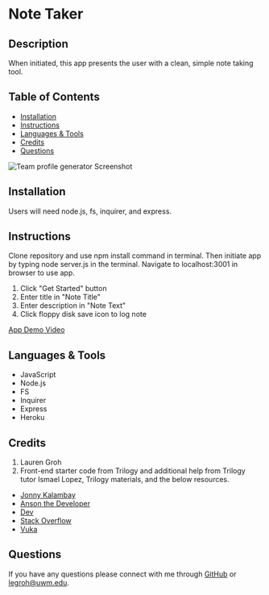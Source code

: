 # Note Taker

## Description 

When initiated, this app presents the user with a clean, simple note taking tool.

  
## Table of Contents 
* [Installation](#installation)
* [Instructions](#instructions)
* [Languages & Tools](#languages-tools)
* [Credits](#credits)
* [Questions](#questions)

![Team profile generator Screenshot](screenshot.JPG "Screenshot")
  
## Installation

Users will need node.js, fs, inquirer, and express.
  
## Instructions 

Clone repository and use npm install command in terminal. Then initiate app by typing node server.js in the terminal. Navigate to localhost:3001 in browser to use app.
1. Click "Get Started" button
2. Enter title in "Note Title"
3. Enter description in "Note Text"
4. Click floppy disk save icon to log note

[App Demo Video](https://watch.screencastify.com/v/CFt3U2D1eMNp9MbqtOZv)

## Languages & Tools

* JavaScript
* Node.js
* FS
* Inquirer
* Express
* Heroku

## Credits

1. Lauren Groh 
2. Front-end starter code from Trilogy and additional help from Trilogy tutor Ismael Lopez, Trilogy materials, and the below resources.
 * [Jonny Kalambay](https://youtu.be/MxfxiR8TVNU)
 * [Anson the Developer](https://youtu.be/1cjdlfB11Ss)
 * [Dev](https://dev.to/gathoni/express-req-params-req-query-and-req-body-4lpc)
 * [Stack Overflow](https://stackoverflow.com/questions/17604866/difference-between-readfile-and-readfilesync)
 * [Vuka](https://youtu.be/27GoRa4d15c)

## Questions

If you have any questions please connect with me through [GitHub](https://github.com/GrohTech) or [legroh@uwm.edu](mailto:legroh@uwm.edu).